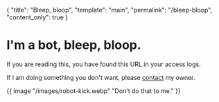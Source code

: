<!--
© 2024 Ilya Mateyko. All rights reserved.
Use of this source code is governed by the CC-BY-SA
license that can be found in the LICENSE.md file.
-->

{
  "title": "Bleep, bloop",
  "template": "main",
  "permalink": "/bleep-bloop",
  "content_only": true
}

# I'm a bot, bleep, bloop.

If you are reading this, you have found this URL in your access logs.

If I am doing something you don't want, please [contact](mailto:me@astrophena.name) my owner.

{{ image "/images/robot-kick.webp" "Don't do that to me." }}
